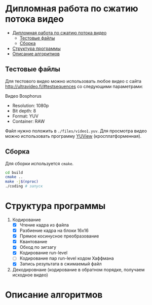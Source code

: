 # Дипломная работа по сжатию потока видео

- [Дипломная работа по сжатию потока видео](#дипломная-работа-по-сжатию-потока-видео)
  - [Тестовые файлы](#тестовые-файлы)
  - [Сборка](#сборка)
- [Структура программы](#структура-программы)
- [Описание алгоритмов](#описание-алгоритмов)

## Тестовые файлы

Для тестового видео можно использовать любое видео с сайта
http://ultravideo.fi/#testsequences со следующими параметрами:

Видео Bosphorus
- Resolution: 1080p
- Bit depth: 8
- Format: YUV
- Container: RAW

Файл нужно положить в `./files/video1.yuv`. Для просмотра видео можно использовать программу
[YUView](https://github.com/IENT/YUView) (кросплатформенная).

## Сборка

Для сборки используется `cmake`.

```bash
cd build
cmake ..
make -j$(nproc)
./coding # запуск
```

# Структура программы
1. Кодирование
    - [x] Чтение кадра из файла
    - [x] Разбиение кадра на блоки 16x16
    - [x] Прямое косинусное преобразование
    - [x] Квантование
    - [x] Обход по зигзагу
    - [x] Кодирование run-level
    - [ ] Кодирование пар run-level кодом Хаффмана
    - [x] Запись результата в сжимаемый файл
2. Декодировнаие (кодирование в обратном порядке, получаем исходное видео)

# Описание алгоритмов
